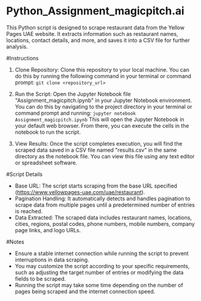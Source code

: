 # Python_Assignment_magicpitch.ai

This Python script is designed to scrape restaurant data from the Yellow Pages UAE website. It extracts information such as restaurant names, locations, contact details, and more, and saves it into a CSV file for further analysis.

#Instructions

1. Clone Repository: Clone this repository to your local machine. You can do this by running the following command in your terminal or command prompt:
   `git clone <repository_url>`

2. Run the Script: Open the Jupyter Notebook file "Assignment_magicpitch.ipynb" in your Jupyter Notebook environment. You can do this by navigating to the project directory in your terminal or command prompt and running:
   `jupyter notebook Assignment_magicpitch.ipynb`
This will open the Jupyter Notebook in your default web browser. From there, you can execute the cells in the notebook to run the script.

3. View Results: Once the script completes execution, you will find the scraped data saved in a CSV file named "results.csv" in the same directory as the notebook file. You can view this file using any text editor or spreadsheet software.

#Script Details
- Base URL: The script starts scraping from the base URL specified (https://www.yellowpages-uae.com/uae/restaurant).
- Pagination Handling: It automatically detects and handles pagination to scrape data from multiple pages until a predetermined number of entries is reached.
- Data Extracted: The scraped data includes restaurant names, locations, cities, regions, postal codes, phone numbers, mobile numbers, company page links, and logo URLs.

#Notes
- Ensure a stable internet connection while running the script to prevent interruptions in data scraping.
- You may customize the script according to your specific requirements, such as adjusting the target number of entries or modifying the data fields to be scraped.
- Running the script may take some time depending on the number of pages being scraped and the internet connection speed.

